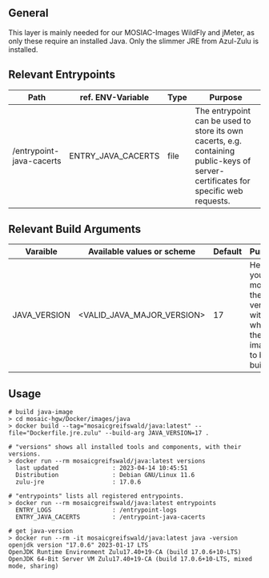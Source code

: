 ## General
This layer is mainly needed for our MOSIAC-Images WildFly and jMeter, as only these require an installed Java.
Only the slimmer JRE from Azul-Zulu is installed.


## Relevant Entrypoints
| Path                     | ref. ENV-Variable  | Type | Purpose                                                                                                                            |
|--------------------------|--------------------|------|------------------------------------------------------------------------------------------------------------------------------------|
| /entrypoint-java-cacerts | ENTRY_JAVA_CACERTS | file | The entrypoint can be used to store its own cacerts, e.g. containing public-keys of server-certificates for specific web requests. |


## Relevant Build Arguments
| Varaible     | Available values or scheme   | Default | Purpose                                                                   |
|--------------|------------------------------|---------|---------------------------------------------------------------------------|
| JAVA_VERSION | \<VALID_JAVA_MAJOR_VERSION\> | 17      | Here you can modify the java version with which the image is to be built. |


## Usage
```shell
# build java-image
> cd mosaic-hgw/Docker/images/java
> docker build --tag="mosaicgreifswald/java:latest" --file="Dockerfile.jre.zulu" --build-arg JAVA_VERSION=17 .

# "versions" shows all installed tools and components, with their versions.
> docker run --rm mosaicgreifswald/java:latest versions
  last updated               : 2023-04-14 10:45:51
  Distribution               : Debian GNU/Linux 11.6
  zulu-jre                   : 17.0.6
  
# "entrypoints" lists all registered entrypoints.
> docker run --rm mosaicgreifswald/java:latest entrypoints
  ENTRY_LOGS                 : /entrypoint-logs
  ENTRY_JAVA_CACERTS         : /entrypoint-java-cacerts

# get java-version
> docker run --rm -it mosaicgreifswald/java:latest java -version
openjdk version "17.0.6" 2023-01-17 LTS
OpenJDK Runtime Environment Zulu17.40+19-CA (build 17.0.6+10-LTS)
OpenJDK 64-Bit Server VM Zulu17.40+19-CA (build 17.0.6+10-LTS, mixed mode, sharing)
```


